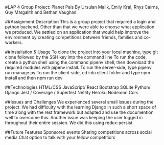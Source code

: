 #LAP 4 Group Project: Planet Pals
By Ursulan Malik, Emily Kral, Rhys Cairns, Guy Margalith and Bethan Vaughan

##Assignment Description
This is a group project that required a login and python backend. Other than that we were able to choose what application we produced. We settled on an application that would help improve the environment by creating competitions between friends, families and co-workers.

##Installation & Usage
To clone the project into your local machine, type git clone followed by the SSH key into the command line
To run the code, create a python shell using the command pipenv shell, then download the required modules with pipenv install.
To run the server-side, type pipenv run manage.py
To run the client-side, cd into client folder and type npm install and then npm run dev

##Technologies
HTML/CSS
JavaScript/ React
Bootstrap
SQLite
Python/ Django
Jest / Coverage / Supertest
Netlify
Heroku
Nodemon
Cors

##Issues and Challenges
We experienced several small issues during the project. We had difficulty with the learning Django in such a short space of time along with the rest framework but adapted and use the documention well to overcome this. Another issue was keeping the user logged in throughout their entire session. We did this using redux-persist.

##Future Features
Sponsored events
Sharing competitions across social media
Chat option to talk with your fellow competitiors

